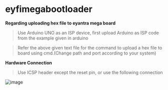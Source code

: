 # eyfimegabootloader
**Regarding uploading hex file to eyantra mega board**
> Use Arduino UNO as an ISP device, first upload Arduino as ISP code from the example given in arduino

> Refer the above given text file for the command to upload a hex file to board using cmd.(Change path and port according to your system)

**Hardware Connection**
> Use ICSP header except the reset pin, or use the following connection

![image](https://user-images.githubusercontent.com/65481797/221490380-ac4b3511-f922-464b-9282-d3841c6b6619.png)
